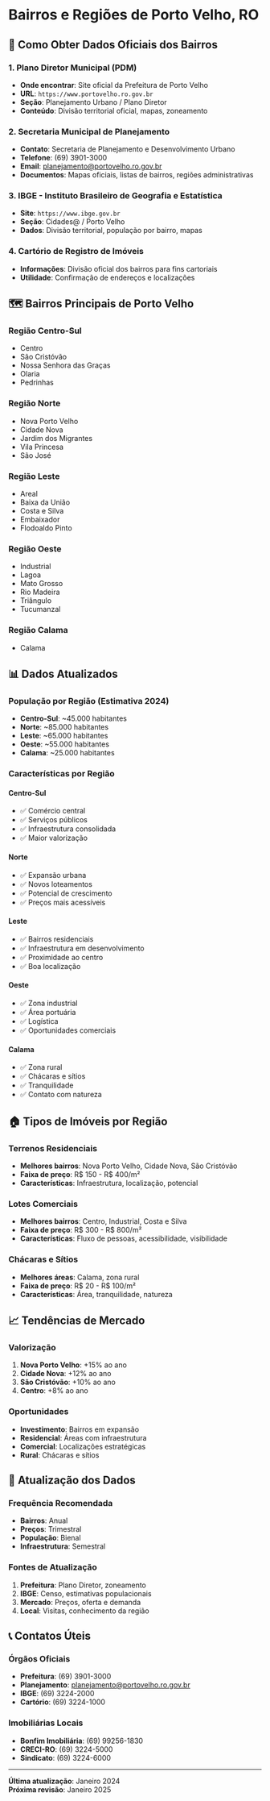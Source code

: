 # Bairros e Regiões de Porto Velho, RO

## 📍 **Como Obter Dados Oficiais dos Bairros**

### 1. **Plano Diretor Municipal (PDM)**
- **Onde encontrar**: Site oficial da Prefeitura de Porto Velho
- **URL**: `https://www.portovelho.ro.gov.br`
- **Seção**: Planejamento Urbano / Plano Diretor
- **Conteúdo**: Divisão territorial oficial, mapas, zoneamento

### 2. **Secretaria Municipal de Planejamento**
- **Contato**: Secretaria de Planejamento e Desenvolvimento Urbano
- **Telefone**: (69) 3901-3000
- **Email**: planejamento@portovelho.ro.gov.br
- **Documentos**: Mapas oficiais, listas de bairros, regiões administrativas

### 3. **IBGE - Instituto Brasileiro de Geografia e Estatística**
- **Site**: `https://www.ibge.gov.br`
- **Seção**: Cidades@ / Porto Velho
- **Dados**: Divisão territorial, população por bairro, mapas

### 4. **Cartório de Registro de Imóveis**
- **Informações**: Divisão oficial dos bairros para fins cartoriais
- **Utilidade**: Confirmação de endereços e localizações

## 🗺️ **Bairros Principais de Porto Velho**

### **Região Centro-Sul**
- Centro
- São Cristóvão
- Nossa Senhora das Graças
- Olaria
- Pedrinhas

### **Região Norte**
- Nova Porto Velho
- Cidade Nova
- Jardim dos Migrantes
- Vila Princesa
- São José

### **Região Leste**
- Areal
- Baixa da União
- Costa e Silva
- Embaixador
- Flodoaldo Pinto

### **Região Oeste**
- Industrial
- Lagoa
- Mato Grosso
- Rio Madeira
- Triângulo
- Tucumanzal

### **Região Calama**
- Calama

## 📊 **Dados Atualizados**

### **População por Região (Estimativa 2024)**
- **Centro-Sul**: ~45.000 habitantes
- **Norte**: ~85.000 habitantes
- **Leste**: ~65.000 habitantes
- **Oeste**: ~55.000 habitantes
- **Calama**: ~25.000 habitantes

### **Características por Região**

#### **Centro-Sul**
- ✅ Comércio central
- ✅ Serviços públicos
- ✅ Infraestrutura consolidada
- ✅ Maior valorização

#### **Norte**
- ✅ Expansão urbana
- ✅ Novos loteamentos
- ✅ Potencial de crescimento
- ✅ Preços mais acessíveis

#### **Leste**
- ✅ Bairros residenciais
- ✅ Infraestrutura em desenvolvimento
- ✅ Proximidade ao centro
- ✅ Boa localização

#### **Oeste**
- ✅ Zona industrial
- ✅ Área portuária
- ✅ Logística
- ✅ Oportunidades comerciais

#### **Calama**
- ✅ Zona rural
- ✅ Chácaras e sítios
- ✅ Tranquilidade
- ✅ Contato com natureza

## 🏠 **Tipos de Imóveis por Região**

### **Terrenos Residenciais**
- **Melhores bairros**: Nova Porto Velho, Cidade Nova, São Cristóvão
- **Faixa de preço**: R$ 150 - R$ 400/m²
- **Características**: Infraestrutura, localização, potencial

### **Lotes Comerciais**
- **Melhores bairros**: Centro, Industrial, Costa e Silva
- **Faixa de preço**: R$ 300 - R$ 800/m²
- **Características**: Fluxo de pessoas, acessibilidade, visibilidade

### **Chácaras e Sítios**
- **Melhores áreas**: Calama, zona rural
- **Faixa de preço**: R$ 20 - R$ 100/m²
- **Características**: Área, tranquilidade, natureza

## 📈 **Tendências de Mercado**

### **Valorização**
1. **Nova Porto Velho**: +15% ao ano
2. **Cidade Nova**: +12% ao ano
3. **São Cristóvão**: +10% ao ano
4. **Centro**: +8% ao ano

### **Oportunidades**
- **Investimento**: Bairros em expansão
- **Residencial**: Áreas com infraestrutura
- **Comercial**: Localizações estratégicas
- **Rural**: Chácaras e sítios

## 🔄 **Atualização dos Dados**

### **Frequência Recomendada**
- **Bairros**: Anual
- **Preços**: Trimestral
- **População**: Bienal
- **Infraestrutura**: Semestral

### **Fontes de Atualização**
1. **Prefeitura**: Plano Diretor, zoneamento
2. **IBGE**: Censo, estimativas populacionais
3. **Mercado**: Preços, oferta e demanda
4. **Local**: Visitas, conhecimento da região

## 📞 **Contatos Úteis**

### **Órgãos Oficiais**
- **Prefeitura**: (69) 3901-3000
- **Planejamento**: planejamento@portovelho.ro.gov.br
- **IBGE**: (69) 3224-2000
- **Cartório**: (69) 3224-1000

### **Imobiliárias Locais**
- **Bonfim Imobiliária**: (69) 99256-1830
- **CRECI-RO**: (69) 3224-5000
- **Sindicato**: (69) 3224-6000

---

**Última atualização**: Janeiro 2024  
**Próxima revisão**: Janeiro 2025
